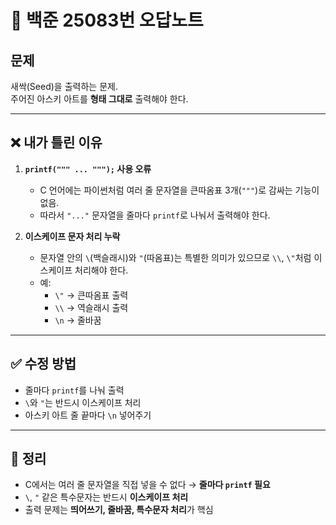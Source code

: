 # 📘 백준 25083번 오답노트

## 문제
새싹(Seed)을 출력하는 문제.  
주어진 아스키 아트를 **형태 그대로** 출력해야 한다.  

---

## ❌ 내가 틀린 이유
1. **`printf(""" ... """);` 사용 오류**  
   - C 언어에는 파이썬처럼 여러 줄 문자열을 큰따옴표 3개(`"""`)로 감싸는 기능이 없음.  
   - 따라서 `"..."` 문자열을 줄마다 `printf`로 나눠서 출력해야 한다.  

2. **이스케이프 문자 처리 누락**  
   - 문자열 안의 `\`(백슬래시)와 `"`(따옴표)는 특별한 의미가 있으므로 `\\`, `\"`처럼 이스케이프 처리해야 한다.  
   - 예:  
     - `\"` → 큰따옴표 출력  
     - `\\` → 역슬래시 출력  
     - `\n` → 줄바꿈  

---

## ✅ 수정 방법
- 줄마다 `printf`를 나눠 출력
- `\`와 `"`는 반드시 이스케이프 처리
- 아스키 아트 줄 끝마다 `\n` 넣어주기

---

## 🔑 정리
- C에서는 여러 줄 문자열을 직접 넣을 수 없다 → **줄마다 `printf` 필요**  
- `\`, `"` 같은 특수문자는 반드시 **이스케이프 처리**  
- 출력 문제는 **띄어쓰기, 줄바꿈, 특수문자 처리**가 핵심

